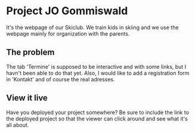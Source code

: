 # Project JO Gommiswald

It's the webpage of our Skiclub. We train kids in skiing and we use the webpage mainly for organization with the parents.

## The problem
The tab 'Termine' is supposed to be interactive and with some links, but I havn't been able to do that yet. 
Also, I would like to add a registration form in 'Kontakt' and of course the real adresses.

## View it live

Have you deployed your project somewhere? Be sure to include the link to the deployed project so that the viewer can click around and see what it's all about.
